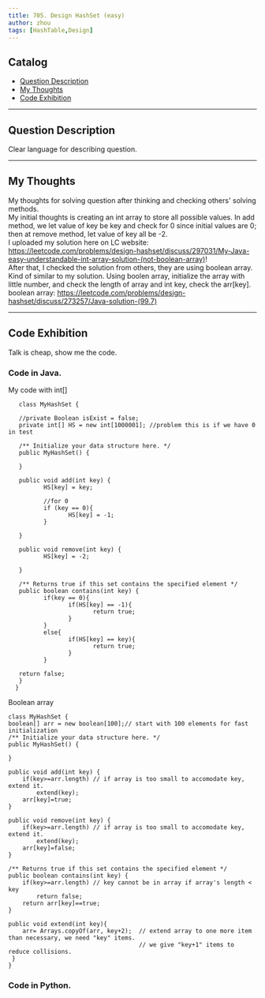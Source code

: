 ```yaml
---
title: 705. Design HashSet (easy)                 
author: zhou      
tags: [HashTable,Design]          
---
```


       

## Catalog  
+ [Question Description](#partI)
+ [My Thoughts](#partII)
+ [Code Exhibition](#partIII)

----------------------------------

## Question Description
Clear language for describing question.    




----------------------------------

## My Thoughts
My thoughts for solving question after thinking and checking others' solving methods.        
My initial thoughts is creating an int array to store all possible values. In add method, we let value of key be key and check for 0 since initial values are 0; then at remove method, let value of key all be -2.    
I uploaded my solution here on LC website: https://leetcode.com/problems/design-hashset/discuss/297031/My-Java-easy-understandable-int-array-solution-(not-boolean-array)!   
After that, I checked the solution from others, they are using boolean array. Kind of similar to my solution. Using boolen array, initialize the array with little number, and check the length of array and int key, check the arr[key].    
boolean array: https://leetcode.com/problems/design-hashset/discuss/273257/Java-solution-(99.7)   


----------------------------------

## Code Exhibition
Talk is cheap, show me the code.    
### Code in Java.     
My code with int[]     

       class MyHashSet {

       //private Boolean isExist = false;
       private int[] HS = new int[1000001]; //problem this is if we have 0 in test

       /** Initialize your data structure here. */
       public MyHashSet() {
    
       }

       public void add(int key) {
              HS[key] = key;
    
              //for 0
              if (key == 0){
                     HS[key] = -1;
              }
    
       }
       
       public void remove(int key) {
              HS[key] = -2;
    
       }

       /** Returns true if this set contains the specified element */
       public boolean contains(int key) {
              if(key == 0){
                     if(HS[key] == -1){
                            return true;
                     }
              }
              else{
                     if(HS[key] == key){
                            return true;
                     }
              }

       return false;
       }
      }
  
  Boolean array     
       
    class MyHashSet {
    boolean[] arr = new boolean[100];// start with 100 elements for fast initialization
    /** Initialize your data structure here. */
    public MyHashSet() {
        
    }
    
    public void add(int key) {
        if(key>=arr.length) // if array is too small to accomodate key, extend it.
            extend(key);
        arr[key]=true;
    }
    
    public void remove(int key) {
        if(key>=arr.length) // if array is too small to accomodate key, extend it.
            extend(key);
        arr[key]=false;
    }
    
    /** Returns true if this set contains the specified element */
    public boolean contains(int key) {
        if(key>=arr.length) // key cannot be in array if array's length < key
            return false;
        return arr[key]==true;
    }
    
    public void extend(int key){
        arr= Arrays.copyOf(arr, key+2);  // extend array to one more item than necessary, we need "key" items. 
									     // we give "key+1" items to reduce collisions.
     }
    }


### Code in Python.   



